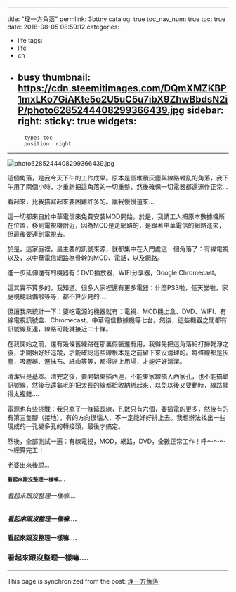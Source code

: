 
---
title: "理一方角落"
permlink: 3bttny
catalog: true
toc_nav_num: true
toc: true
date: 2018-08-05 08:59:12
categories:
- life
tags:
- life
- cn
- busy
thumbnail: https://cdn.steemitimages.com/DQmXMZKBP1mxLKo7GiAKte5o2U5uC5u7ibX9ZhwBbdsN2iP/photo6285244408299366439.jpg
sidebar:
    right:
        sticky: true
widgets:
    -
        type: toc
        position: right
---


![photo6285244408299366439.jpg](https://cdn.steemitimages.com/DQmXMZKBP1mxLKo7GiAKte5o2U5uC5u7ibX9ZhwBbdsN2iP/photo6285244408299366439.jpg)

這個角落，是我今天下午的工作成果。原本是個堆積灰塵與線路雜亂的角落，我下午用了兩個小時，才重新把這角落的一切重整，然後確保一切電器都還運作正常...

看起來，比我描寫起來要困難許多的。讓我慢慢道來....

這一切都來自於中華電信來免費安裝MOD開始。於是，我請工人把原本數據機所在位置，移到電視機附近，因為MOD是走網路的，是跟著中華電信的網路進來，但最後要連到電視去。

於是，這家庭裡，最主要的訊號來源，就都集中在入門處這一個角落了：有線電視以及，以中華電信網路為骨幹的MOD、電話，以及網路。

進一步延伸還有的機器有：DVD播放器，WIFI分享器，Google Chromecast。

這其實不算多的，我知道。很多人家裡還有更多電器：什麼PS3啦，任天堂啦，家庭視聽設備啦等等，都不算少見的....

但讓我來統計一下：要吃電源的機器就有：電視、MOD機上盒、DVD、WIFI、有線電視訊號盒、Chromecast、中華電信數據機等七台。然後，這些機器之間都有訊號線互連，線路可能就接近二十條。

在我開始之前，還有幾條舊線路在那裏假裝還有用，我得先把這角落給打掃乾淨之後，才開始好好追蹤，才能確認這些線根本是之前留下來沒清理的。每條線都是灰塵，吸塵器、溼抹布、紙巾等等，都得派上用場，才能好好清潔。

清潔只是基本。清完之後，要開始東插西連，不能東家線插入西家孔，也不能搞錯訊號線，然後我還龜毛的把太長的線都給收納綁起來，以免以後又要動時，線路顯得太複雜.... 

電源也有些挑戰：我只拿了一條延長線，孔數只有六個，要插電的更多，然後有的有第三隻腳（接地），有的方向很惱人，不一定能好好排上去。我想辦法找出一些現成的一孔變多孔的轉接頭，最後才搞定。

然後，全部測試一遍：有線電視，MOD，網路，DVD，全數正常工作！呼～～～～總算完工！

老婆出來後說...

<sub>**看起來跟沒整理一樣嘛....**</sub>

<h6>看起來跟沒整理一樣嘛....</h6> 

<h5>看起來跟沒整理一樣嘛....</h5> 

<h4>看起來跟沒整理一樣嘛....</h4> 

<h3>看起來跟沒整理一樣嘛....</h3> 



- - -

This page is synchronized from the post: [理一方角落](https://steemit.com/@deanliu/3bttny)
